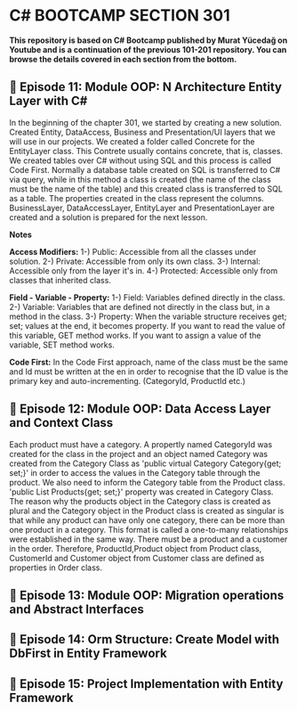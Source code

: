 # C# BOOTCAMP SECTION 301
**This repository is based on C# Bootcamp published by Murat Yücedağ on Youtube and is a continuation of the previous 101-201 repository. You can browse the details covered in each section from the bottom.**

## 📌 Episode 11: Module OOP: N Architecture Entity Layer with C#
In the beginning of the chapter 301, we started by creating a new solution. Created Entity, DataAccess, Business and Presentation/UI layers that we will use in our projects. We created a folder called Concrete for the EntityLayer class. This Contrete usually contains concrete, that is, classes. We created tables over C# without using SQL and this process is called Code First. Normally a database table created on SQL is transferred to C# via query, while in this method a class is created (the name of the class must be the name of the table) and this created class is transferred to SQL as a table. The properties created in the class represent the columns. BusinessLayer, DataAccessLayer, EntityLayer and PresentationLayer are created and a solution is prepared for the next lesson.

**Notes**

**Access Modifiers:** 1-) Public: Accessible from all the classes under solution. 2-) Private: Accessible from only its own class. 3-) Internal: Accessible only from the layer it's in. 4-) Protected: Accessible only from classes that inherited class.

**Field - Variable - Property:** 1-) Field: Variables defined directly in the class. 2-) Variable: Variables that are defined not directly in the class but, in a method in the class. 3-) Property: When the variable structure receives get; set; values at the end, it becomes property. If you want to read the value of this variable, GET method works. If you want to assign a value of the variable, SET method works.

**Code First:** In the Code First approach, name of the class must be the same and Id must be written at the en in order to recognise that the ID value is the primary key and auto-incrementing. (CategoryId, ProductId etc.)

## 📌 Episode 12: Module OOP: Data Access Layer and Context Class
Each product must have a category. A propertly named CategoryId was created for the class in the project and an object named Category was created from the Category Class as 'public virtual Category Category{get; set;}' in order to access the values in the Category table through the product. We also need to inform the Category table from the Product class. 'public List<Product> Products{get; set;}' property was created in Category Class. The reason why the products object in the Category class is created as plural and the Category object in the Product class is created as singular is that while any product can have only one category, there can be more than one product in a category. This format is called a one-to-many relationships were established in the same way. There must be a product and a customer in the order. Therefore, ProductId,Product object from Product class, CustomerId and Customer object from Customer class are defined as properties in Order class.


## 📌 Episode 13: Module OOP: Migration operations and Abstract Interfaces



## 📌 Episode 14: Orm Structure: Create Model with DbFirst in Entity Framework



## 📌 Episode 15: Project Implementation with Entity Framework 


